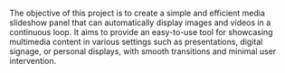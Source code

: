 The objective of this project is to create a simple and efficient media slideshow panel that can automatically display images and videos in a continuous loop. 
It aims to provide an easy-to-use tool for showcasing multimedia content in various settings such as presentations, digital signage, or personal displays, 
with smooth transitions and minimal user intervention.
